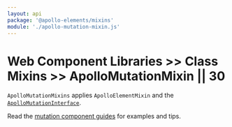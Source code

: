 ```yaml
---
layout: api
package: '@apollo-elements/mixins'
module: './apollo-mutation-mixin.js'
---
```

# Web Component Libraries >> Class Mixins >> ApolloMutationMixin || 30

`ApolloMutationMixins` applies `ApolloElementMixin` and the [`ApolloMutationInterface`](/api/interfaces/mutation/).

Read the [mutation component guides](/guides/building-apps/mutations/) for examples and tips.
